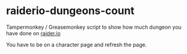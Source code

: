 # raiderio-dungeons-count
Tampermonkey / Greasemonkey script to show how much dungeon you have done on [raider.io](https://raider.io/)

You have to be on a character page and refresh the page.
